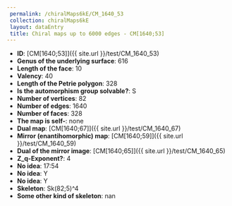 ```yaml
--- 
 permalink: /chiralMaps6kE/CM_1640_53 
 collection: chiralMaps6kE
 layout: dataEntry
 title: Chiral maps up to 6000 edges - CM[1640;53]
---
```


- **ID**: [CM[1640;53]]({{ site.url }}/test/CM_1640_53)
- **Genus of the underlying surface**: 616
- **Length of the face**: 10
- **Valency**: 40
- **Length of the Petrie polygon**: 328
- **Is the automorphism group solvable?**: S
- **Number of vertices**: 82
- **Number of edges**: 1640
- **Number of faces**: 328
- **The map is self-**: none
- **Dual map**: [CM[1640;67]]({{ site.url }}/test/CM_1640_67)
- **Mirror (enantihomorphic) map**: [CM[1640;59]]({{ site.url }}/test/CM_1640_59)
- **Dual of the mirror image**: [CM[1640;65]]({{ site.url }}/test/CM_1640_65)
- **Z_q-Exponent?**: 4
- **No idea**:  17:54
- **No idea**: Y
- **No idea**: Y
- **Skeleton**: Sk(82;5)^4
- **Some other kind of skeleton**: nan
